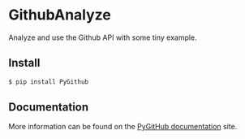 # GithubAnalyze

Analyze and use the Github API with some tiny example.

## Install

```bash
$ pip install PyGithub
```

## Documentation

More information can be found on the [PyGitHub documentation](https://pygithub.readthedocs.io/en/latest/introduction.html) site.
